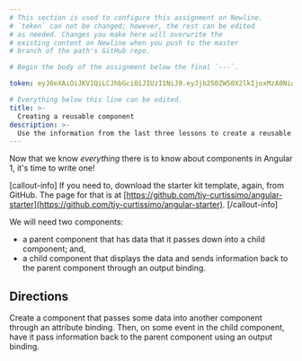 ```yaml
---
# This section is used to configure this assignment on Newline.
# `token` can not be changed; however, the rest can be edited
# as needed. Changes you make here will overwrite the
# existing content on Newline when you push to the master
# branch of the path's GitHub repo.

# Begin the body of the assignment below the final `---`.

token: eyJ0eXAiOiJKV1QiLCJhbGciOiJIUzI1NiJ9.eyJjb250ZW50X2lkIjoxMzA0NiwiY29udGVudF90eXBlIjoiQXNzaWdubWVudCJ9.K_8jaDhlfT4eCFZqXo89Vm6eqLJvvJlfBHSOXbDqXxc

# Everything below this line can be edited.
title: >-
  Creating a reusable component
description: >-
  Use the information from the last three lessons to create a reusable component.
---
```


Now that we know *everything* there is to know about components in Angular 1,
it's time to write one!

[callout-info]
If you need to, download the starter kit template, again, from GitHub. The page
for that is at
[https://github.com/tiy-curtissimo/angular-starter](https://github.com/tiy-curtissimo/angular-starter).
[/callout-info]

We will need two components:
* a parent component that has data that it passes down into a child component;
  and,
* a child component that displays the data and sends information back to the
  parent component through an output binding.

## Directions

Create a component that passes some data into another component through an
attribute binding. Then, on some event in the child component, have it pass
information back to the parent component using an output binding.
